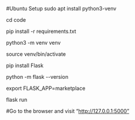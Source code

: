 #Ubuntu Setup
sudo apt install python3-venv

cd code

pip install -r requirements.txt

python3 -m venv venv

source venv/bin/activate

pip install Flask

python -m flask --version

export FLASK_APP=marketplace

flask run

#Go to the browser and visit “http://127.0.0.1:5000”